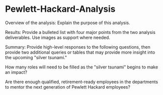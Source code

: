 # Pewlett-Hackard-Analysis

Overview of the analysis: Explain the purpose of this analysis.

Results: Provide a bulleted list with four major points from the two analysis deliverables. Use images as support where needed.

Summary: Provide high-level responses to the following questions, then provide two additional queries or tables that may provide more insight into the upcoming "silver tsunami."

How many roles will need to be filled as the "silver tsunami" begins to make an impact?

Are there enough qualified, retirement-ready employees in the departments to mentor the next generation of Pewlett Hackard employees?